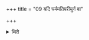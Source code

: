 +++
title = "09 यदि घर्ममतिपरीयुर्न वा"

+++

<details><summary>थिते</summary>

यदि घर्ममतिपरीयुर्न वा प्रतिपरीयुः पुनरूर्जा सह रय्येत्येताभ्यामेनं प्रतिपरीयुः ९
</details>
